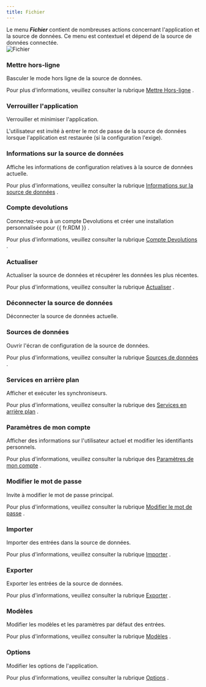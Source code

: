 ```yaml
---
title: Fichier
---
```

Le menu ***Fichier*** contient de nombreuses actions concernant l'application et la source de données. Ce menu est contextuel et dépend de la source de données connectée.  
![Fichier](https://webdevolutions.azureedge.net/docs/fr/rdm/windows/clip10025.png) 

### Mettre hors-ligne 

Basculer le mode hors ligne de la source de données.  

Pour plus d'informations, veuillez consulter la rubrique [Mettre Hors-ligne](/fr/rdm/windows/data-sources/offline-mode/) . 

### Verrouiller l'application 

Verrouiller et minimiser l'application.  

L'utilisateur est invité à entrer le mot de passe de la source de données lorsque l'application est restaurée (si la configuration l'exige). 

### Informations sur la source de données 

Affiche les informations de configuration relatives à la source de données actuelle.  

Pour plus d'informations, veuillez consulter la rubrique [Informations sur la source de données](/fr/rdm/windows/commands/file/my-data-source-information/) . 

### Compte devolutions 

Connectez-vous à un compte Devolutions et créer une installation personnalisée pour {{ fr.RDM }} .  

Pour plus d'informations, veuillez consulter la rubrique [Compte Devolutions](/fr/rdm/windows/commands/file/devolutions-account/) . 

### Actualiser 

Actualiser la source de données et récupérer les données les plus récentes.  

Pour plus d'informations, veuillez consulter la rubrique [Actualiser](/fr/rdm/windows/commands/file/refresh/) . 

### Déconnecter la source de données 

Déconnecter la source de données actuelle. 

### Sources de données 

Ouvrir l'écran de configuration de la source de données.  

Pour plus d'informations, veuillez consulter la rubrique [Sources de données](/fr/rdm/windows/commands/file/data-sources/) . 

### Services en arrière plan 

Afficher et exécuter les synchroniseurs.  

Pour plus d'informations, veuillez consulter la rubrique des [Services en arrière plan](/fr/rdm/windows/commands/file/background-services/) . 

### Paramètres de mon compte 

Afficher des informations sur l'utilisateur actuel et modifier les identifiants personnels.  

Pour plus d'informations, veuillez consulter la rubrique des [Paramètres de mon compte](/fr/rdm/windows/commands/file/my-account-settings/) . 

### Modifier le mot de passe 

Invite à modifier le mot de passe principal.  

Pour plus d'informations, veuillez consulter la rubrique [Modifier le mot de passe](/fr/rdm/windows/commands/file/change-master-key/) . 

### Importer 

Importer des entrées dans la source de données.  

Pour plus d'informations, veuillez consulter la rubrique [Importer](/fr/rdm/windows/commands/file/import/) . 

### Exporter 

Exporter les entrées de la source de données.  

Pour plus d'informations, veuillez consulter la rubrique [Exporter](/fr/rdm/windows/commands/file/export/) . 

### Modèles 

Modifier les modèles et les paramètres par défaut des entrées.  

Pour plus d'informations, veuillez consulter la rubrique [Modèles](/fr/rdm/windows/commands/file/templates/) . 

### Options 

Modifier les options de l'application.  

Pour plus d'informations, veuillez consulter la rubrique [Options](/fr/rdm/windows/commands/file/options/) . 


